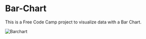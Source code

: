 # Bar-Chart
 This is a Free Code Camp project to visualize data with a Bar Chart. 
 
![Barchart](https://user-images.githubusercontent.com/36737476/92598564-98400400-f2c6-11ea-9ea5-04591434e03c.PNG)

